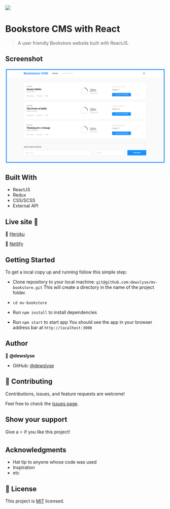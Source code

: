 ![](https://img.shields.io/badge/Microverse-blueviolet)

# Bookstore CMS with React

> A user friendly Bookstore website built with ReactJS.


## Screenshot

<img src="./screenshot.png"> 


## Built With

- ReactJS
- Redux
- CSS/SCSS
- External API


## Live site 🚀

🔗 [Heroku](https://mv-bookstore.herokuapp.com/)

🔗 [Netlify](https://bookstore-dewslyse.netlify.app/)


## Getting Started

To get a local copy up and running follow this simple step:

- Clone repository to your local machine: 
`git@github.com:dewslyse/mv-bookstore.git`
This will create a directory in the name of the project folder.

- `cd mv-bookstore`
- Run `npm install` to install dependencies
- Run `npm start` to start app
You should see the app in your browser address bar at `http://localhost:3000`

## Author

👤 **@dewslyse**

- GitHub: [@dewslyse](https://github.com/dewslyse)

## 🤝 Contributing

Contributions, issues, and feature requests are welcome!

Feel free to check the [issues page](../../issues/).

## Show your support

Give a ⭐️ if you like this project!

## Acknowledgments

- Hat tip to anyone whose code was used
- Inspiration
- etc

## 📝 License

This project is [MIT](./LICENSE) licensed.
